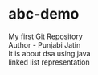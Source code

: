 # abc-demo
My first Git Repository
<br>
Author - Punjabi Jatin
<br>
It is about dsa using java
<br>
linked list representation 
